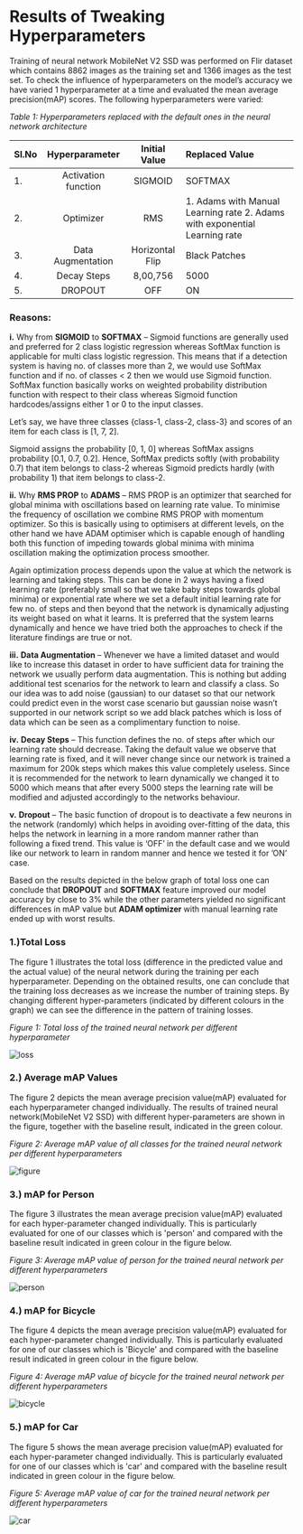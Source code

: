 # **Results of Tweaking Hyperparameters**

Training of neural network MobileNet V2 SSD was performed on Flir dataset which contains 8862 images as the training set and 1366 images as the test set. To check the influence of hyperparameters on the model’s accuracy we have varied 1 hyperparameter at a time and evaluated the mean average precision(mAP) scores. The following hyperparameters were varied: 

*Table 1: Hyperparameters replaced with the default ones in the neural network architecture*

| Sl.No |   Hyperparameter    |  Initial Value  | Replaced Value                                               |
| ----- | :-----------------: | :-------------: | :----------------------------------------------------------- |
| 1.    | Activation function |     SIGMOID     | SOFTMAX                                                      |
| 2.    |      Optimizer      |       RMS       | 1. Adams with Manual Learning rate                                              2. Adams with exponential Learning rate |
| 3.    |  Data Augmentation  | Horizontal Flip | Black Patches                                                |
| 4.    |     Decay Steps     |    8,00,756     | 5000                                                         |
| 5.    |       DROPOUT       |       OFF       | ON                                                           |

### Reasons:

**i.** Why from **SIGMOID** to **SOFTMAX** – Sigmoid functions are generally used and preferred for 2 class logistic regression whereas SoftMax function is applicable for multi class logistic regression. This means that if a detection system is having no. of classes more than 2, we would use SoftMax function and if no. of classes < 2 then we would use Sigmoid function. SoftMax function basically works on weighted probability distribution function with respect to their class whereas Sigmoid function hardcodes/assigns either 1 or 0 to the input classes.

Let’s say, we have three classes {class-1, class-2, class-3} and scores of an item for each class is [1, 7, 2].

Sigmoid assigns the probability [0, 1, 0] whereas SoftMax assigns probability [0.1, 0.7, 0.2]. Hence, SoftMax predicts softly (with probability 0.7) that item belongs to class-2 whereas Sigmoid predicts hardly (with probability 1) that item belongs to class-2.

**ii.** Why **RMS PROP** to **ADAMS** – RMS PROP is an optimizer that searched for global minima with oscillations based on learning rate value. To minimise the frequency of oscillation we combine RMS PROP with momentum optimizer. So this is basically using to optimisers at different levels, on the other hand we have ADAM optimiser which is capable enough of handling both this function of impeding towards global minima with minima oscillation making the optimization process smoother.

Again optimization process depends upon the value at which the network is learning and taking steps. This can be done in 2 ways having a fixed learning rate (preferably small so that we take baby steps towards global minima) or exponential rate where we set a default initial learning rate for few no. of steps and then beyond that the network is dynamically adjusting its weight based on what it learns. It is preferred that the system learns dynamically and hence we have tried both the approaches to check if the literature findings are true or not.

**iii.** **Data Augmentation** – Whenever we have a limited dataset and would like to increase this dataset in order to have sufficient data for training the network we usually perform data augmentation. This is nothing but adding additional test scenarios for the network to learn and classify a class. So our idea was to add noise (gaussian) to our dataset so that our network could predict even in the worst case scenario but gaussian noise wasn’t supported in our network script so we add black patches which is loss of data which can be seen as a complimentary function to noise.

**iv.** **Decay Steps** – This function defines the no. of steps after which our learning rate should decrease. Taking the default value we observe that learning rate is fixed, and it will never change since our network is trained a maximum for 200k steps which makes this value completely useless. Since it is recommended for the network to learn dynamically we changed it to 5000 which means that after every 5000 steps the learning rate will be modified and adjusted accordingly to the networks behaviour.

**v.** **Dropout** – The basic function of dropout is to deactivate a few neurons in the network (randomly) which helps in avoiding over-fitting of the data, this helps the network in learning in a more random manner rather than following a fixed trend. This value is ‘OFF’ in the default case and we would like our network to learn in random manner and hence we tested it for ’ON’ case.

Based on the results depicted in the below graph of total loss one can conclude that **DROPOUT** and **SOFTMAX** feature improved our model accuracy by close to 3% while the other parameters yielded no significant differences in mAP value but **ADAM optimizer** with manual learning rate ended up with worst results.  

### 1.)**Total Loss**

The figure 1 illustrates the total loss (difference in the predicted value and the actual value) of the neural network during the training per each hyperparameter. Depending on the obtained results, one can conclude that the training loss decreases as we increase the number of training steps. By changing different hyper-parameters (indicated by different colours in the graph) we can see the difference in the pattern of training losses.

*Figure 1: Total loss of the trained neural network per different hyperparameter*

![loss](doc_images/Total_Loss.jpeg)

 

### 2.) **Average mAP Values**

The figure 2 depicts the mean average precision value(mAP) evaluated for each hyperparameter changed individually. The results of trained neural network(MobileNet V2 SSD) with different hyper-parameters are shown in the figure, together with the baseline result, indicated in the green colour.

*Figure 2: Average mAP value of all classes for the trained neural network per different hyperparameters*

![figure](doc_images/Avg_mAP.jpeg)

 

### 3.) **mAP for Person**

The figure 3 illustrates the mean average precision value(mAP) evaluated for each hyper-parameter changed individually. This is particularly evaluated for one of our classes which is 'person' and compared with the baseline result indicated in green colour in the figure below.

*Figure 3: Average mAP value of person for the trained neural network per different hyperparameters*

![person](doc_images/mAP_person.jpeg)

 

### 4.) **mAP for Bicycle**

The figure 4 depicts the mean average precision value(mAP) evaluated for each hyper-parameter changed individually. This is particularly evaluated for one of our classes which is 'Bicycle' and compared with the baseline result indicated in green colour in the figure below.

*Figure 4: Average mAP value of bicycle for the trained neural network per different hyperparameters*

![bicycle](doc_images/mAP_bicycle.jpeg)

 

### 5.) **mAP for Car**

The figure 5 shows the mean average precision value(mAP) evaluated for each hyper-parameter changed individually. This is particularly evaluated for one of our classes which is 'car' and compared with the baseline result indicated in green colour in the figure below.

*Figure 5: Average mAP value of car for the trained neural network per different hyperparameters*

![car](doc_images/mAP_Car.jpeg)

 

 
